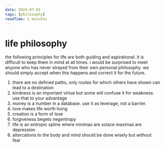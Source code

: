 ```yaml
---
date: 2024-07-01
tags: [philosophy]
readTime: 2 minutes
---
```


# life philosophy

the following principles for life are both guiding and aspirational. it is difficult to keep them in mind at all times. i would be surprised to meet anyone who has never strayed from their own personal philosophy. we should simply accept when this happens and correct it for the future.

1. there are no defined paths, only routes for which others have shown can lead to a destination
2. kindness is an important virtue but some will confuse it for weakness. use that to your advantage
3. money is a number in a database. use it as leverage, not a barrier.
4. love makes life worth living
5. creation is a form of love
6. forgiveness begets negentropy
7. life is an entropic spline where minimas are solace maximas are depression
8. altercations to the body and mind should be done wisely but without fear